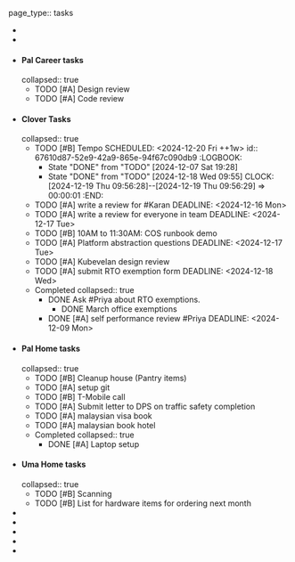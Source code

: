 page_type:: tasks

-
-
- #### Pal Career tasks
  collapsed:: true
	- TODO [#A] Design review
	- TODO [#A] Code review
- #### Clover Tasks
  collapsed:: true
	- TODO [#B] Tempo 
	  SCHEDULED: <2024-12-20 Fri ++1w>
	  id:: 67610d87-52e9-42a9-865e-94f67c090db9
	  :LOGBOOK:
	  * State "DONE" from "TODO" [2024-12-07 Sat 19:28]
	  * State "DONE" from "TODO" [2024-12-18 Wed 09:55]
	  CLOCK: [2024-12-19 Thu 09:56:28]--[2024-12-19 Thu 09:56:29] =>  00:00:01
	  :END:
	- TODO [#A] write a review for #Karan 
	  DEADLINE: <2024-12-16 Mon>
	- TODO [#A] write a review for everyone in team 
	  DEADLINE: <2024-12-17 Tue>
	- TODO [#B] 10AM to 11:30AM: COS runbook demo
	- TODO [#A] Platform abstraction questions 
	  DEADLINE: <2024-12-17 Tue>
	- TODO [#A] Kubevelan design review
	- TODO  [#A] submit RTO exemption form
	  DEADLINE: <2024-12-18 Wed>
	- Completed
	  collapsed:: true
		- DONE Ask #Priya about RTO exemptions.
			- DONE March office exemptions
		- DONE [#A] self performance review #Priya 
		  DEADLINE: <2024-12-09 Mon>
- #### Pal Home tasks
  collapsed:: true
	- TODO [#B] Cleanup house (Pantry items)
	- TODO [#A] setup git
	- TODO [#B] T-Mobile call
	- TODO [#A] Submit letter to DPS on traffic safety completion
	- TODO [#A] malaysian visa book
	- TODO [#A] malaysian book hotel
	- Completed
	  collapsed:: true
		- DONE [#A] Laptop setup
- #### Uma Home tasks
  collapsed:: true
	- TODO [#B] Scanning
	- TODO [#B] List for hardware items for ordering next month
-
-
-
-
-